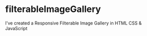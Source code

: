 # filterableImageGallery
 I've created a Responsive Filterable Image Gallery in HTML CSS &amp; JavaScript
